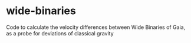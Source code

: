 # wide-binaries
Code to calculate the velocity differences between Wide Binaries of Gaia, as a probe for deviations of classical gravity
